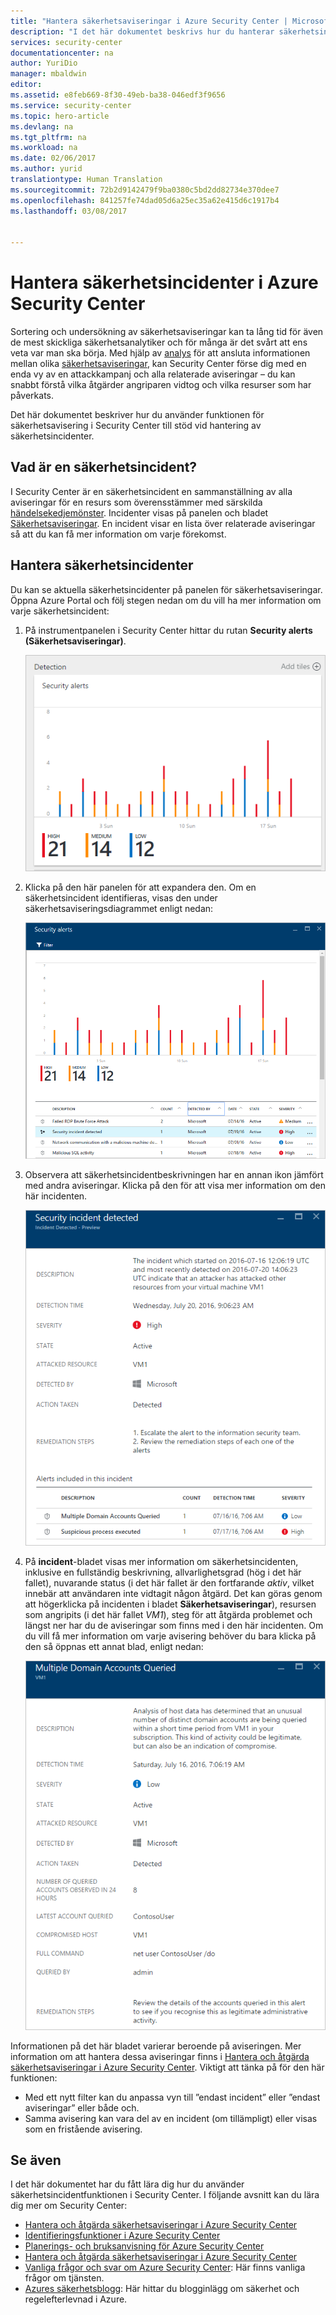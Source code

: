 ```yaml
---
title: "Hantera säkerhetsaviseringar i Azure Security Center | Microsoft Docs"
description: "I det här dokumentet beskrivs hur du hanterar säkerhetsincidenter med hjälp av funktionerna i Azure Security Center."
services: security-center
documentationcenter: na
author: YuriDio
manager: mbaldwin
editor: 
ms.assetid: e8feb669-8f30-49eb-ba38-046edf3f9656
ms.service: security-center
ms.topic: hero-article
ms.devlang: na
ms.tgt_pltfrm: na
ms.workload: na
ms.date: 02/06/2017
ms.author: yurid
translationtype: Human Translation
ms.sourcegitcommit: 72b2d9142479f9ba0380c5bd2dd82734e370dee7
ms.openlocfilehash: 841257fe74dad05d6a25ec35a62e415d6c1917b4
ms.lasthandoff: 03/08/2017


---
```

# <a name="handling-security-incidents-in-azure-security-center"></a>Hantera säkerhetsincidenter i Azure Security Center
Sortering och undersökning av säkerhetsaviseringar kan ta lång tid för även de mest skickliga säkerhetsanalytiker och för många är det svårt att ens veta var man ska börja. Med hjälp av [analys](security-center-detection-capabilities.md) för att ansluta informationen mellan olika [säkerhetsaviseringar](security-center-managing-and-responding-alerts.md), kan Security Center förse dig med en enda vy av en attackkampanj och alla relaterade aviseringar – du kan snabbt förstå vilka åtgärder angriparen vidtog och vilka resurser som har påverkats.

Det här dokumentet beskriver hur du använder funktionen för säkerhetsavisering i Security Center till stöd vid hantering av säkerhetsincidenter.

## <a name="what-is-a-security-incident"></a>Vad är en säkerhetsincident?
I Security Center är en säkerhetsincident en sammanställning av alla aviseringar för en resurs som överensstämmer med särskilda [händelsekedjemönster](https://blogs.technet.microsoft.com/office365security/addressing-your-cxos-top-five-cloud-security-concerns/). Incidenter visas på panelen och bladet [Säkerhetsaviseringar](security-center-managing-and-responding-alerts.md). En incident visar en lista över relaterade aviseringar så att du kan få mer information om varje förekomst.

## <a name="managing-security-incidents"></a>Hantera säkerhetsincidenter
Du kan se aktuella säkerhetsincidenter på panelen för säkerhetsaviseringar. Öppna Azure Portal och följ stegen nedan om du vill ha mer information om varje säkerhetsincident:

1. På instrumentpanelen i Security Center hittar du rutan **Security alerts (Säkerhetsaviseringar)**.

    ![Panelen Säkerhetsaviseringar i Security Center](./media/security-center-incident/security-center-incident-fig1.png)

2. Klicka på den här panelen för att expandera den. Om en säkerhetsincident identifieras, visas den under säkerhetsaviseringsdiagrammet enligt nedan:

    ![Säkerhetsincident](./media/security-center-incident/security-center-incident-fig2.png)

3. Observera att säkerhetsincidentbeskrivningen har en annan ikon jämfört med andra aviseringar. Klicka på den för att visa mer information om den här incidenten.

    ![Säkerhetsincident](./media/security-center-incident/security-center-incident-fig3.png)

4. På **incident**-bladet visas mer information om säkerhetsincidenten, inklusive en fullständig beskrivning, allvarlighetsgrad (hög i det här fallet), nuvarande status (i det här fallet är den fortfarande *aktiv*, vilket innebär att användaren inte vidtagit någon åtgärd. Det kan göras genom att högerklicka på incidenten i bladet **Säkerhetsaviseringar**), resursen som angripits (i det här fallet *VM1*), steg för att åtgärda problemet och längst ner har du de aviseringar som finns med i den här incidenten. Om du vill få mer information om varje avisering behöver du bara klicka på den så öppnas ett annat blad, enligt nedan:

    ![Säkerhetsincident](./media/security-center-incident/security-center-incident-fig4.png)

Informationen på det här bladet varierar beroende på aviseringen. Mer information om att hantera dessa aviseringar finns i [Hantera och åtgärda säkerhetsaviseringar i Azure Security Center](security-center-managing-and-responding-alerts.md). Viktigt att tänka på för den här funktionen:

* Med ett nytt filter kan du anpassa vyn till ”endast incident” eller ”endast aviseringar” eller både och.
* Samma avisering kan vara del av en incident (om tillämpligt) eller visas som en fristående avisering.

## <a name="see-also"></a>Se även
I det här dokumentet har du fått lära dig hur du använder säkerhetsincidentfunktionen i Security Center. I följande avsnitt kan du lära dig mer om Security Center:

* [Hantera och åtgärda säkerhetsaviseringar i Azure Security Center](security-center-managing-and-responding-alerts.md)
* [Identifieringsfunktioner i Azure Security Center](security-center-detection-capabilities.md)
* [Planerings- och bruksanvisning för Azure Security Center](security-center-planning-and-operations-guide.md)
* [Hantera och åtgärda säkerhetsaviseringar i Azure Security Center](security-center-managing-and-responding-alerts.md)
* [Vanliga frågor och svar om Azure Security Center](security-center-faq.md): Här finns vanliga frågor om tjänsten.
* [Azures säkerhetsblogg](http://blogs.msdn.com/b/azuresecurity/): Här hittar du blogginlägg om säkerhet och regelefterlevnad i Azure.

